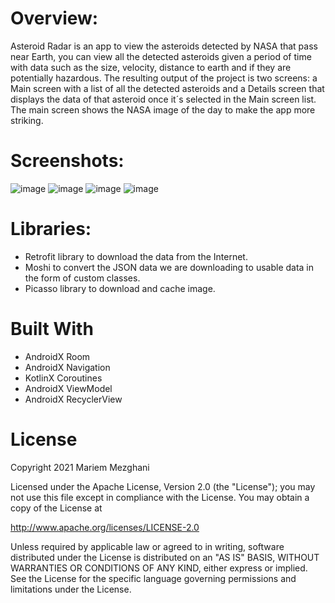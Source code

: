 # Overview:

Asteroid Radar is an app to view the asteroids detected by NASA that pass near Earth, 
you can view all the detected asteroids given a period of time with data such as the size, velocity, distance to earth and if they are potentially hazardous. 
The resulting output of the project is two screens: a Main screen with a list of all the detected asteroids and a Details screen that displays the data of that asteroid once 
it´s selected in the Main screen list. The main screen shows the NASA image of the day to make the app more striking.

# Screenshots:

![image](https://user-images.githubusercontent.com/35550711/108706920-9f26a000-750f-11eb-8a57-1057f26f2d6a.png)
![image](https://user-images.githubusercontent.com/35550711/108701904-d776b000-7508-11eb-9755-5d97d8f3b7dc.png)
![image](https://user-images.githubusercontent.com/35550711/108702129-1dcc0f00-7509-11eb-856d-de302c775566.png)
![image](https://user-images.githubusercontent.com/35550711/108706766-5d95f500-750f-11eb-81db-2f76eb2ea5ba.png)

# Libraries:

- Retrofit library to download the data from the Internet.
- Moshi to convert the JSON data we are downloading to usable data in the form of custom classes.
- Picasso library to download and cache image.

# Built With

- AndroidX Room
- AndroidX Navigation
- KotlinX Coroutines
- AndroidX ViewModel 
- AndroidX RecyclerView

# License

Copyright 2021 Mariem Mezghani

Licensed under the Apache License, Version 2.0 (the "License"); you may not use this file except in compliance with the License. You may obtain a copy of the License at

http://www.apache.org/licenses/LICENSE-2.0

Unless required by applicable law or agreed to in writing, software distributed under the License is distributed on an "AS IS" BASIS, WITHOUT WARRANTIES OR CONDITIONS OF ANY KIND, either express or implied. See the License for the specific language governing permissions and limitations under the License.

